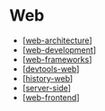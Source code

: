 Web
===

* [[web-architecture]]
* [[web-development]]
* [[web-frameworks]]
* [[devtools-web]]
* [[history-web]]
* [[server-side]]
* [[web-frontend]]


[//begin]: # "Autogenerated link references for markdown compatibility"
[web-architecture]: web-architecture.md "web-architecture"
[web-development]: web-development.md "Web Development"
[web-frameworks]: web-frameworks.md "Frontend Frameworks"
[devtools-web]: devtools-web.md "Browser Based Dev Tools"
[history-web]: history-web.md "history-web"
[server-side]: server-side.md "server-side"
[web-frontend]: web-frontend.md "Web Frontend"
[//end]: # "Autogenerated link references"